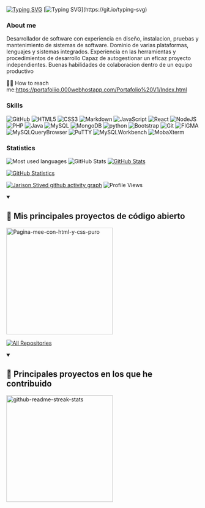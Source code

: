 [![Typing SVG](https://readme-typing-svg.demolab.com?font=Fira+Code&pause=1000&color=FFFFFF&width=435&lines=Jarison+Stived+Mican+Cespedes)](https://git.io/typing-svg)
[![Typing SVG](https://readme-typing-svg.demolab.com?font=Fira+Code&pause=1000&color=FFFFFF&width=435&lines=Bienvenidos!!)](https://git.io/typing-svg)
### About me
Desarrollador de software con experiencia en diseño, instalacion, pruebas y mantenimiento de sistemas de software. Dominio de varias plataformas, lenguajes y sistemas integrados. Experiencia en las herramientas y procedimientos de desarrollo Capaz de autogestionar un eficaz proyecto independientes. Buenas habilidades de colaboracion dentro de un equipo productivo


👨‍💻 How to reach me:https://portafoliio.000webhostapp.com/Portafolio%20V1/Index.html

### Skills
![GitHub](https://img.shields.io/badge/-GitHub-%23000?logo=github&logoColor=white&style=flat)
![HTML5](https://img.shields.io/badge/HTML-%23DE4B25.svg?style=flat&logo=html5&logoColor=white)
![CSS3](https://img.shields.io/badge/CSS-%230174B8.svg?style=flat&logo=css3&logoColor=white)
![Markdown](https://img.shields.io/badge/Markdown-000000?style=flat&logo=markdown&logoColor=white)
![JavaScript](https://img.shields.io/badge/JavaScript-%23323330.svg?style=flat&logo=javascript&logoColor=%23F7DF1E)
![React](https://img.shields.io/badge/React-20232A?style=flat&logo=react&logoColor=61DAFB)
![NodeJS](https://img.shields.io/badge/Node.js-43853D?style=flat&logo=node.js&logoColor=white)
![PHP](https://img.shields.io/badge/PHP-777BB4?style=flat&logo=php&logoColor=white)
![Java](https://img.shields.io/badge/Java-ED8B00?style=flat&logo=java&logoColor=white)
![MySQL](https://img.shields.io/badge/MySQL-006C91?style=flat&logo=mysql&logoColor=white)
![MongoDB](	https://img.shields.io/badge/MongoDB-4EA94B?style=flat&logo=mongodb&logoColor=white)
![python](https://img.shields.io/badge/Python-4DACA6?style=flat&logo=python&logoColor=white)
![Bootstrap](https://img.shields.io/badge/Bootstrap-563D7C?style=flat&logo=bootstrap&logoColor=white)
![Git](https://img.shields.io/badge/-Git-%23ea4f32?logo=git&logoColor=white&style=flat)
![FIGMA](https://img.shields.io/badge/-FIGMA-%23ea4f32?logo=FIGMA&logoColor=white&style=flat)
![MySQLQueryBrowser](https://img.shields.io/badge/-MySQLQueryBrowser-%B8B9BB?logo=MySQLQueryBrowser&logoColor=white&style=flat)
![PuTTY](https://img.shields.io/badge/-PuTTY-%23000?logo=PuTTY&logoColor=white&style=flat)
![MySQLWorkbench](https://img.shields.io/badge/-MySQLWorkbench-%0460F7?logo=MySQLWorkbench&logoColor=white&style=flat)
![MobaXterm](https://img.shields.io/badge/-MobaXterm-%230174B8?logo=MobaXterm&logoColor=white&style=flat)

### Statistics


<img src="https://github-readme-stats.vercel.app/api/top-langs/?username=jarison102&layout=compact&theme=chartreuse-dark&hide_border=true&langs_count=10" width="" alt="Most used languages">
<img src="https://github-readme-streak-stats.herokuapp.com/?user=jarison102&theme=chartreuse-dark&background=000000&hide_border=true" width="" alt="GitHub Stats">
<a href="https://github.com/jarison102"> 
<a href="https://github.com/jarison102"><img src="https://github-readme-stats.vercel.app/api?username=jarison102&show_icons=true&theme=chartreuse-dark&hide_border=true" width="" alt="GitHub Stats"></a><br>
  
<a href="https://github.com/jarison102"><img src="https://github-profile-trophy.vercel.app/?username=jarison102&theme=darkhub&row=1&column4&margin-w=05&margin-h=5" width="" alt="GitHub Statistics"></a><br>
  
[![Jarison Stived github activity graph](https://github-readme-activity-graph.cyclic.app/graph?username=jarison102&bg_color=000000&color=15F40A&line=15F40A&point=15F40A&area=true&hide_border=true)](https://github.com/jarison102/github-readme-activity-graph)
![Profile Views](https://komarev.com/ghpvc/?username=jarison102&label=PROFILE+VIEWS)
<details open> 
  <summary><h2>📘 Mis principales proyectos de código abierto</h2></summary>


  <p align="left">
    <a href="https://github.com/jarison102/Pagina-mee-con-html-y-css-puro"><img width="278" src="https://github.com/jarison102/Pagina-mee-con-html-ycss-puro.vercel.app/api/pin/?username=jarison102&repo=Pagina-mee-con-html-y-css-puro&theme=react&bg_color=1F222E&title_color=F85D7F&hide_border=true&icon_color=F8D866&show_icons=false" 
 alt="Pagina-mee-con-html-y-css-puro"></a>


  <a href="https://github.com/jarison102?tab=repositories"><img alt="All Repositories" title="All Repositories" src="https://custom-icon-badges.demolab.com/badge/-Click%20Here%20For%20All%20My%20Repos-1F222E?style=for-the-badge&logoColor=white&logo=repo"/></a>
</details>

<details open> 
  <summary><h2>📕 Principales proyectos en los que he contribuido</h2></summary>
  
 <a href="https://github.com/jarison102/Consumiendo-Api-de-RIKI-Y-MORTY"><img width="278" src="https://denvercoder1-github-readme-stats.vercel.app/api/pin/?username=DenverCoder1&repo=table2ascii&theme=react&bg_color=1F222E&title_color=F85D7F&hide_border=true&icon_color=F8D866&show_icons=false&show_description=false" alt="github-readme-streak-stats"></a>
